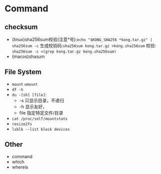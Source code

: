 # Command
## checksum
- (linux)sha256sum校验(注意*号):`echo "$KONG_SHA256 *kong.tar.gz" | sha256sum -c`
    生成校验码:`sha256sum kong.tar.gz >kong.sha256sum`
    校验: `sha256sum -c <(grep kong.tar.gz kong.sha256sum)`
- (macos)shasum
## File System
- `mount` `umount`
- `df -h` 
- `du -[sh] [file]`:
  - -s 只显示目录，不递归
  - -h 显示友好，
  - file 指定特定文件/目录
- `cat /proc/self/mountstats`
- `resize2fs`
- `lsblk --list block devices`
## Other
- command
- which
- whereis

